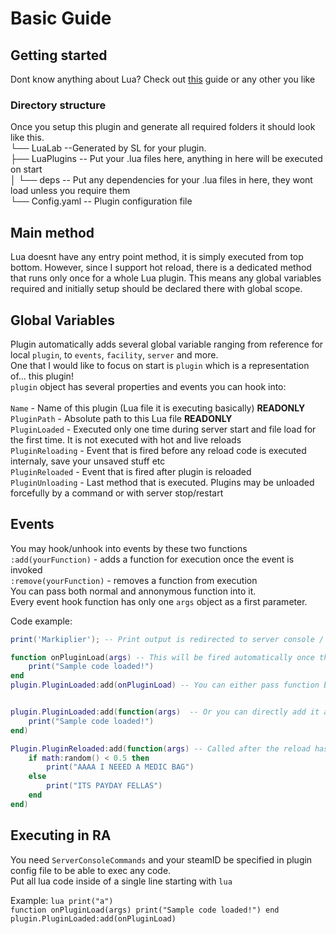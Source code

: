 # Basic Guide
## Getting started
Dont know anything about Lua? Check out [this](https://www.tutorialspoint.com/lua/index.htm) guide or any other you like

### Directory structure

Once you setup this plugin and generate all required folders it should look like this.<br>
└── LuaLab --Generated by SL for your plugin.<br>
    ├── LuaPlugins -- Put your .lua files here, anything in here will be executed on start<br>
    │   └── deps -- Put any dependencies for your .lua files in here, they wont load unless you require them<br>
    └── Config.yaml -- Plugin configuration file<br>

## Main method
Lua doesnt have any entry point method, it is simply executed from top bottom. However, since I support hot reload, there is a dedicated method that runs only once for a whole Lua plugin. This means any global variables required and initially setup should be declared there with global scope.<br>

## Global Variables
Plugin automatically adds several global variable ranging from reference for local `plugin`, to `events`, `facility`, `server` and more.<br> One that I would like to focus on start is `plugin` which is a representation of... this plugin!<br>
`plugin` object has several properties and events you can hook into:
<br><br>
`Name` - Name of this plugin (Lua file it is executing basically) **READONLY** <br>
`PluginPath` - Absolute path to this Lua file **READONLY** <br>
`PluginLoaded` - Executed only one time during server start and file load for the first time. It is not executed with hot and live reloads<br>
`PluginReloading` - Event that is fired before any reload code is executed internaly, save your unsaved stuff etc<br>
`PluginReloaded` - Event that is fired after plugin is reloaded<br>
`PluginUnloading` - Last method that is executed. Plugins may be unloaded forcefully by a command or with server stop/restart<br>

## Events
You may hook/unhook into events by these two functions<br>
`:add(yourFunction)` - adds a function for execution once the event is invoked<br>
`:remove(yourFunction)` - removes a function from execution<br>
You can pass both normal and annonymous function into it.<br>
Every event hook function has only one `args` object as a first parameter.<br>

Code example:
```lua
print('Markiplier'); -- Print output is redirected to server console / executing player RA console

function onPluginLoad(args) -- This will be fired automatically once the plugin fully loads and only once
    print("Sample code loaded!")
end
plugin.PluginLoaded:add(onPluginLoad) -- You can either pass function by declaring it somewhere else


plugin.PluginLoaded:add(function(args)  -- Or you can directly add it as a anonymous function
    print("Sample code loaded!")
end)

Plugin.PluginReloaded:add(function(args) -- Called after the reload has been fully executed
    if math:random() < 0.5 then
        print("AAAA I NEEED A MEDIC BAG")
    else
        print("ITS PAYDAY FELLAS")
    end
end)
```

## Executing in RA
You need `ServerConsoleCommands` and your steamID be specified in plugin config file to be able to exec any code.<br>
Put all lua code inside of a single line starting with `lua`

Example:
`lua print("a")`<br>
`function onPluginLoad(args) print("Sample code loaded!") end plugin.PluginLoaded:add(onPluginLoad)`
